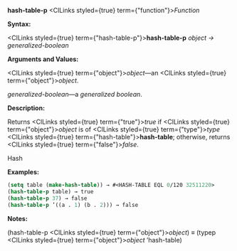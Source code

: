 **hash-table-p** <ClLinks styled={true} term={"function"}><i>Function</i></ClLinks> 



**Syntax:** 



<ClLinks styled={true} term={"hash-table-p"}><b>hash-table-p</b></ClLinks> *object → generalized-boolean* 



**Arguments and Values:** 



<ClLinks styled={true} term={"object"}><i>object</i></ClLinks>—an <ClLinks styled={true} term={"object"}><i>object</i></ClLinks>. 



*generalized-boolean*—a *generalized boolean*. 



**Description:** 



Returns <ClLinks styled={true} term={"true"}><i>true</i></ClLinks> if <ClLinks styled={true} term={"object"}><i>object</i></ClLinks> is of <ClLinks styled={true} term={"type"}><i>type</i></ClLinks> <ClLinks styled={true} term={"hash-table"}><b>hash-table</b></ClLinks>; otherwise, returns <ClLinks styled={true} term={"false"}><i>false</i></ClLinks>. 



Hash 



 



 



**Examples:**
```lisp
(setq table (make-hash-table)) → #<HASH-TABLE EQL 0/120 32511220> 
(hash-table-p table) → true 
(hash-table-p 37) → false 
(hash-table-p ’((a . 1) (b . 2))) → false 
```
**Notes:** 



(hash-table-p <ClLinks styled={true} term={"object"}><i>object</i></ClLinks>) *≡* (typep <ClLinks styled={true} term={"object"}><i>object</i></ClLinks> ’hash-table) 



